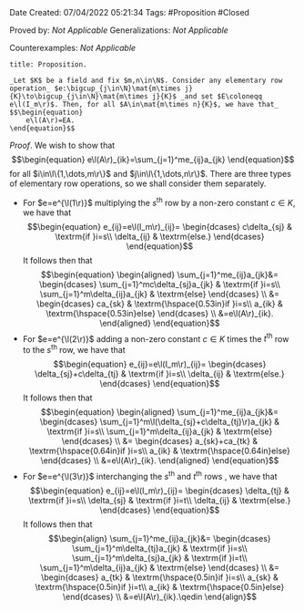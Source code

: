 <br />
<br />

Date Created: 07/04/2022 05:21:34
Tags: #Proposition #Closed

Proved by: _Not Applicable_
Generalizations: _Not Applicable_

Counterexamples: _Not Applicable_

``` ad-Proposition
title: Proposition.

_Let $K$ be a field and fix $m,n\in\N$. Consider any elementary row operation_ $e:\bigcup_{j\in\N}\mat{m\times j}{K}\to\bigcup_{j\in\N}\mat{m\times j}{K}$ _and set $E\coloneqq e\l(I_m\r)$. Then, for all $A\in\mat{m\times n}{K}$, we have that_
$$\begin{equation}
    e\l(A\r)=EA.
\end{equation}$$

```

_Proof_. We wish to show that
$$\begin{equation}
    e\l(A\r)_{ik}=\sum_{j=1}^me_{ij}a_{jk}
\end{equation}$$
for all $i\in\l\{1,\dots,m\r\}$ and $j\in\l\{1,\dots,n\r\}$. There are three types of elementary row operations, so we shall consider them separately.
* For $e=e^{\l(1\r)}$ multiplying the $s^\textrm{th}$ row by a non-zero constant $c\in K$, we have that
$$\begin{equation}
    e_{ij}=e\l(I_m\r)_{ij}=
        \begin{dcases}
            c\delta_{sj} & \textrm{if }i=s\\
            \delta_{ij} & \textrm{else.}
        \end{dcases}
\end{equation}$$
It follows then that
$$\begin{equation}
    \begin{aligned}
        \sum_{j=1}^me_{ij}a_{jk}&=
            \begin{dcases}
                \sum_{j=1}^mc\delta_{sj}a_{jk} & \textrm{if }i=s\\
                \sum_{j=1}^m\delta_{ij}a_{jk} & \textrm{else}
            \end{dcases} \\
        &=
            \begin{dcases}
                ca_{sk} & \textrm{\hspace{0.53in}if }i=s\\
                a_{ik} & \textrm{\hspace{0.53in}else}
            \end{dcases} \\
        &=e\l(A\r)_{ik}.
    \end{aligned}
\end{equation}$$
* For $e=e^{\l(2\r)}$ adding a non-zero constant $c\in K$ times the $t^\textrm{th}$ row to the $s^\textrm{th}$ row, we have that
$$\begin{equation}
    e_{ij}=e\l(I_m\r)_{ij}=
        \begin{dcases}
            \delta_{sj}+c\delta_{tj} & \textrm{if }i=s\\
            \delta_{ij} & \textrm{else.}
        \end{dcases}
\end{equation}$$
It follows then that
$$\begin{equation}
    \begin{aligned}
        \sum_{j=1}^me_{ij}a_{jk}&=
            \begin{dcases}
                \sum_{j=1}^m\l(\delta_{sj}+c\delta_{tj}\r)a_{jk} & \textrm{if }i=s\\
                \sum_{j=1}^m\delta_{ij}a_{jk} & \textrm{else}
            \end{dcases} \\
        &=
            \begin{dcases}
                a_{sk}+ca_{tk} & \textrm{\hspace{0.64in}if }i=s\\
                a_{ik} & \textrm{\hspace{0.64in}else}
            \end{dcases} \\
        &=e\l(A\r)_{ik}.
    \end{aligned}
\end{equation}$$
* For $e=e^{\l(3\r)}$ interchanging the $s^\textrm{th}$ and $t^\textrm{th}$ rows , we have that
$$\begin{equation}
    e_{ij}=e\l(I_m\r)_{ij}=
        \begin{dcases}
            \delta_{tj} & \textrm{if }i=s\\
            \delta_{sj} & \textrm{if }i=t\\
            \delta_{ij} & \textrm{else.}
        \end{dcases}
\end{equation}$$
It follows then that
$$\begin{align}
    \sum_{j=1}^me_{ij}a_{jk}&=
        \begin{dcases}
            \sum_{j=1}^m\delta_{tj}a_{jk} & \textrm{if }i=s\\
            \sum_{j=1}^m\delta_{sj}a_{jk} & \textrm{if }i=t\\
            \sum_{j=1}^m\delta_{ij}a_{jk} & \textrm{else}
        \end{dcases} \\
    &=
        \begin{dcases}
            a_{tk} & \textrm{\hspace{0.5in}if }i=s\\
            a_{sk} & \textrm{\hspace{0.5in}if }i=t\\
            a_{ik} & \textrm{\hspace{0.5in}else}
        \end{dcases} \\
    &=e\l(A\r)_{ik}.\qedin
\end{align}$$
